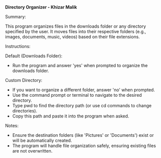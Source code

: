 **Directory Organizer - Khizar Malik**

Summary:

This program organizes files in the downloads folder or any directory specified by the user. It moves files into their respective folders (e.g., images, documents, music, videos) based on their file extensions.

Instructions:

Default (Downloads Folder):
- Run the program and answer 'yes' when prompted to organize the downloads folder.

Custom Directory:
- If you want to organize a different folder, answer 'no' when prompted.
- Use the command prompt or terminal to navigate to the desired directory.
- Type pwd to find the directory path (or use cd commands to change directories).
- Copy this path and paste it into the program when asked.

Notes:
- Ensure the destination folders (like 'Pictures' or 'Documents') exist or will be automatically created.
- The program will handle file organization safely, ensuring existing files are not overwritten.
